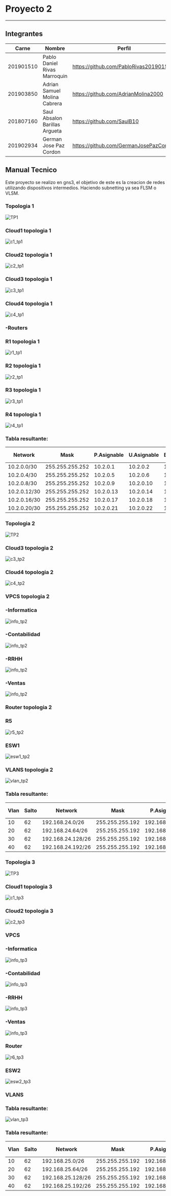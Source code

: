 # Proyecto 2
---------------
## Integrantes
|Carne | Nombre | Perfil |
|-----|-----|-----|
|201901510| Pablo Daniel Rivas Marroquin| https://github.com/PabloRivas201901510 |
|201903850 |Adrian Samuel Molina Cabrera| https://github.com/AdrianMolina2000 |
|201807160 | Saul Absalon Barillas Argueta| https://github.com/SaulB10 |
|201902934 |German Jose Paz Cordon| https://github.com/GermanJosePazCordon |


## Manual Tecnico
Este proyecto se realizo en gns3, el objetivo de este es la creacion de redes utilizando dispositivos intermedios.
Haciendo subnetting ya sea FLSM o VLSM.

### Topologia 1
![](img/TP1.png "TP1")

### Cloud1 topologia 1
![](img/tp1_c1.png "c1_tp1")
### Cloud2 topologia 1
![](img/tp1_c2.png "c2_tp1")
### Cloud3 topologia 1
![](img/tp1_c3.png "c3_tp1")
### Cloud4 topologia 1
![](img/tp1_c4.png "c4_tp1")

### -Routers
### R1 topologia 1
![](img/tp1_r1.png "r1_tp1")
### R2 topologia 1
![](img/tp1_r2.png "r2_tp1")
### R3 topologia 1
![](img/tp1_r3.png "r3_tp1")
### R4 topologia 1
![](img/tp1_r4.png "r4_tp1")

### Tabla resultante:
| Network | Mask | P.Asignable | U.Asignable | Broadcast | Host Totales | Cantidad de host |
|-----|-----|-----|-----|-----|-----|-----|
| 10.2.0.0/30 | 255.255.255.252 |10.2.0.1 | 10.2.0.2 | 10.2.0.3 | 2 | 2 | 
| 10.2.0.4/30 | 255.255.255.252 |10.2.0.5 | 10.2.0.6 | 10.2.0.7 | 2 | 2 |
| 10.2.0.8/30 | 255.255.255.252 |10.2.0.9 | 10.2.0.10 | 10.2.0.11 | 2 | 2 |
| 10.2.0.12/30 | 255.255.255.252 |10.2.0.13 | 10.2.0.14 | 10.2.0.15 | 2 | 2 |
| 10.2.0.16/30 | 255.255.255.252 |10.2.0.17 | 10.2.0.18 | 10.2.0.19 | 2 | 2 |
| 10.2.0.20/30 | 255.255.255.252 |10.2.0.21 | 10.2.0.22 | 10.2.0.23 | 2 | 2 |

### Topologia 2
![](img/tp2.png "TP2")

### Cloud3 topologia 2
![](img/tp2_c3.png "c3_tp2")
### Cloud4 topologia 2
![](img/tp2_c4.png "c4_tp2")

### VPCS topologia 2
### -Informatica
![](img/tp2_info.png "info_tp2")
### -Contabilidad
![](img/tp2_conta.png "info_tp2")
### -RRHH
![](img/tp2_rrhh.png "info_tp2")
### -Ventas
![](img/tp2_ventas.png "info_tp2")

### Router topologia 2
### R5
![](img/tp2_router.png "r5_tp2")

### ESW1
![](img/tp2_tr.png "esw1_tp2")
### VLANS topologia 2
![](img/tp2_vlan.png "vlan_tp2")
### Tabla resultante:
| Vlan | Salto | Network | Mask | P.Asignable | U.Asignable | Broadcast | Host Totales | Cantidad de host |
|-----|-----|-----|-----|-----|-----|-----|-----|-----|
| 10 | 62 | 192.168.24.0/26 | 255.255.255.192 | 192.168.24.1 | 192.168.24.62 | 192.168.24.63 | 62 | 1 | 
| 20 | 62 | 192.168.24.64/26 | 255.255.255.192 | 192.168.24.65 | 192.168.24.126 | 192.168.24.127 | 62 | 1 |
| 30 | 62 | 192.168.24.128/26 | 255.255.255.192 | 192.168.24.129 | 192.168.24.190 | 192.168.24.191 | 62 | 1 |
| 40 | 62 | 192.168.24.192/26 | 255.255.255.192 | 192.168.24.192 | 192.168.24.254 | 192.168.24.255 | 62 | 1 |


### Topologia 3
![](img/tp3.png "TP3")
### Cloud1 topologia 3
![](img/tp3_cloud1.png "c1_tp3")
### Cloud2 topologia 3
![](img/tp3_cloud2.png "c2_tp3")

### VPCS
### -Informatica
![](img/tp3_info1.png "info_tp3")
### -Contabilidad
![](img/tp3_conta1.png "info_tp3")
### -RRHH
![](img/tp3_rrhh1.png "info_tp3")
### -Ventas
![](img/tp3_ventas1.png "info_tp3")

### Router
![](img/tp3_router6.png "r6_tp3")
### ESW2
![](img/tp3_tr.png "esw2_tp3")
### VLANS
### Tabla resultante:
![](img/tp3_vlans.png "vlan_tp3")
### Tabla resultante:
| Vlan | Salto | Network | Mask | P.Asignable | U.Asignable | Broadcast | Host Totales | Cantidad de host |
|-----|-----|-----|-----|-----|-----|-----|-----|-----|
| 10 | 62 | 192.168.25.0/26 | 255.255.255.192 | 192.168.25.1 | 192.168.25.62 | 192.168.25.63 | 62 | 1 | 
| 20 | 62 | 192.168.25.64/26 | 255.255.255.192 | 192.168.25.65 | 192.168.25.126 | 192.168.25.127 | 62 | 1 |
| 30 | 62 | 192.168.25.128/26 | 255.255.255.192 | 192.168.25.129 | 192.168.25.190 | 192.168.25.191 | 62 | 1 |
| 40 | 62 | 192.168.25.192/26 | 255.255.255.192 | 192.168.25.192 | 192.168.25.254 | 192.168.25.255 | 62 | 1 |
